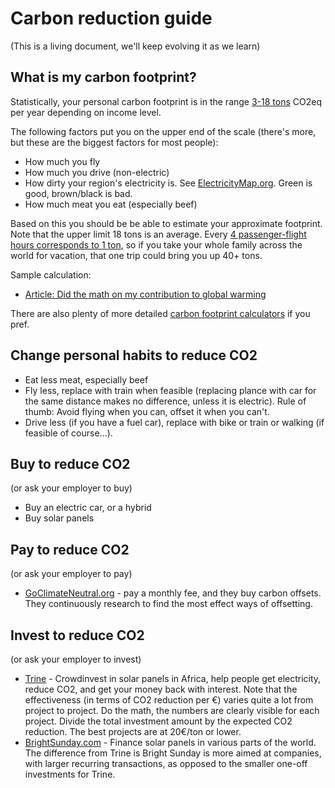 # Carbon reduction guide
(This is a living document, we'll keep evolving it as we learn)

## What is my carbon footprint?
Statistically, your personal carbon footprint is in the range [3-18 tons](http://www.ipcc.ch/pdf/assessment-report/ar5/wg3/ipcc_wg3_ar5_technical-summary.pdf) CO2eq per year depending on income level.

The following factors put you on the upper end of the scale (there's more, but these are the biggest factors for most people):

* How much you fly
* How much you drive (non-electric)
* How dirty your region's electricity is. See [ElectricityMap.org](https://www.electricitymap.org). Green is good, brown/black is bad.
* How much meat you eat (especially beef)

Based on this you should be be able to estimate your approximate footprint. Note that the upper limit 18 tons is an average. Every [4 passenger-flight hours corresponds to 1 ton](http://www.carbonindependent.org/sources_aviation.html), so if you take your whole family across the world for vacation, that one trip could bring you up 40+ tons. 

Sample calculation:
* [Article: Did the math on my contribution to global warming](https://blog.crisp.se/2016/12/12/henrikkniberg/did-the-math-on-my-contribution-to-global-warming)

There are also plenty of more detailed [carbon footprint calculators](https://www.google.se/?q=carbon+footprint+calculator#safe=active&q=carbon+footprint+calculator) if you pref.  

## Change personal habits to reduce CO2
* Eat less meat, especially beef
* Fly less, replace with train when feasible (replacing plance with car for the same distance makes no difference, unless it is electric). Rule of thumb: Avoid flying when you can, offset it when you can't.
* Drive less (if you have a fuel car), replace with bike or train or walking (if feasible of course...).

## Buy to reduce CO2
(or ask your employer to buy)

* Buy an electric car, or a hybrid
* Buy solar panels

## Pay to reduce CO2 
(or ask your employer to pay)

* [GoClimateNeutral.org](https://en.goclimateneutral.org/) - pay a monthly fee, and they buy carbon offsets. They continuously research to find the most effect ways of offsetting.

## Invest to reduce CO2
(or ask your employer to invest)

* [Trine](https://www.jointrine.com) - Crowdinvest in solar panels in Africa, help people get electricity, reduce CO2, and get your money back with interest. Note that the effectiveness (in terms of CO2 reduction per €) varies quite a lot from project to project. Do the math, the numbers are clearly visible for each project. Divide the total investment amount by the expected CO2 reduction. The best projects are at 20€/ton or lower. 
* [BrightSunday.com](http://www.brightsunday.com) - Finance solar panels in various parts of the world. The difference from Trine is Bright Sunday is more aimed at companies, with larger recurring transactions, as opposed to the smaller one-off investments for Trine.







